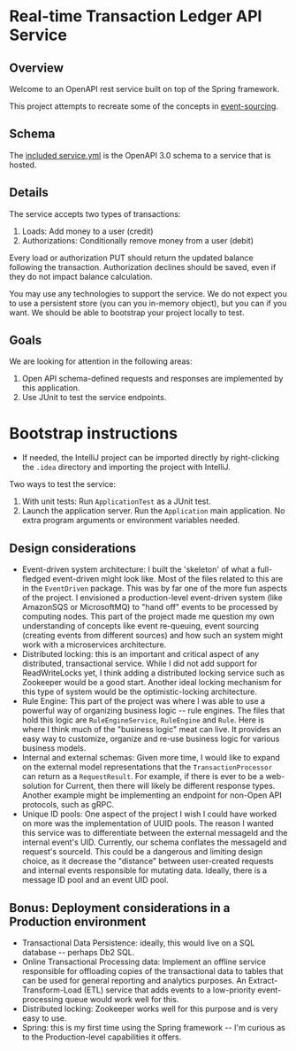 Real-time Transaction Ledger API Service
========================================
## Overview
Welcome to an OpenAPI rest service built on top of the Spring framework.

This project attempts to recreate some of the concepts in [event-sourcing](https://martinfowler.com/eaaDev/EventSourcing.html).

## Schema
The [included service.yml](service.yml) is the OpenAPI 3.0 schema to a service that is hosted.

## Details
The service accepts two types of transactions:
1) Loads: Add money to a user (credit)
2) Authorizations: Conditionally remove money from a user (debit)

Every load or authorization PUT should return the updated balance following the transaction. Authorization declines should be saved, even if they do not impact balance calculation.

You may use any technologies to support the service. We do not expect you to use a persistent store (you can you in-memory object), but you can if you want. We should be able to bootstrap your project locally to test.

## Goals 
We are looking for attention in the following areas:
1) Open API schema-defined requests and responses are implemented by this application.
2) Use JUnit to test the service endpoints.

# Bootstrap instructions
* If needed, the IntelliJ project can be imported directly by right-clicking the `.idea` directory and importing the project with IntelliJ.

Two ways to test the service: 
1) With unit tests: Run `ApplicationTest` as a JUnit test.
2) Launch the application server. Run the `Application` main application. No extra program arguments or environment variables needed.

## Design considerations
* Event-driven system architecture: I built the 'skeleton' of what a full-fledged event-driven might look like. Most of the files related to this are in the `EventDriven` package. This was by far one of the more fun aspects of the project.
I envisioned a production-level event-driven system (like AmazonSQS or MicrosoftMQ) to "hand off" events to be processed by computing nodes. This part of the project made me question my own understanding of concepts like event re-queuing, event sourcing (creating events from different sources) and how such an system might work with a microservices architecture.
* Distributed locking: this is an important and critical aspect of any distributed, transactional service. While I did not add support for ReadWriteLocks yet, I think adding a distributed locking service such as Zookeeper would be a good start.
Another ideal locking mechanism for this type of system would be the optimistic-locking architecture.
* Rule Engine: This part of the project was where I was able to use a powerful way of organizing business logic -- rule engines. The files that hold this logic are `RuleEngineService`, `RuleEngine` and `Rule`. Here is where
I think much of the "business logic" meat can live. It provides an easy way to customize, organize and re-use business logic for various business models.
* Internal and external schemas: Given more time, I would like to expand on the external model representations that the `TransactionProcessor` can return as a `RequestResult`. For example, if there is ever to be a web-solution for Current, then
there will likely be different response types. Another example might be implementing an endpoint for non-Open API protocols, such as gRPC. 
* Unique ID pools: One aspect of the project I wish I could have worked on more was the implementation of UUID pools. The reason I wanted this service was to differentiate between
the external messageId and the internal event's UID. Currently, our schema conflates the messageId and request's sourceId. This could be a dangerous and limiting design choice, as it decrease the 
"distance" between user-created requests and internal events responsible for mutating data. Ideally, there is a message ID pool and an event UID pool.

## Bonus: Deployment considerations in a Production environment
* Transactional Data Persistence: ideally, this would live on a SQL database -- perhaps Db2 SQL.
* Online Transactional Processing data: Implement an offline service responsible for offloading copies of the transactional data to 
tables that can be used for general reporting and analytics purposes. An Extract-Transform-Load (ETL) service that adds events to a low-priority event-processing queue would work well for this.
* Distributed locking: Zookeeper works well for this purpose and is very easy to use.
* Spring: this is my first time using the Spring framework -- I'm curious as to the Production-level capabilities it offers. 